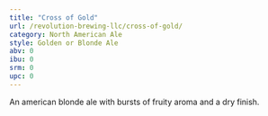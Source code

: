 ```yaml
---
title: "Cross of Gold"
url: /revolution-brewing-llc/cross-of-gold/
category: North American Ale
style: Golden or Blonde Ale
abv: 0
ibu: 0
srm: 0
upc: 0
---
```

An american blonde ale with bursts of fruity aroma and a dry finish.
